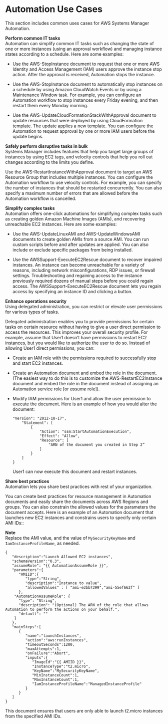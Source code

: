 # Automation Use Cases<a name="automation-use-cases"></a>

This section includes common uses cases for AWS Systems Manager Automation\.

**Perform common IT tasks**  
Automation can simplify common IT tasks such as changing the state of one or more instances \(using an approval workflow\) and managing instance states according to a schedule\. Here are some examples:

+ Use the AWS\-StopInstance document to request that one or more AWS Identity and Access Management \(IAM\) users approve the instance stop action\. After the approval is received, Automation stops the instance\.

+ Use the AWS\-StopInstance document to automatically stop instances on a schedule by using Amazon CloudWatch Events or by using a Maintenance Window task\. For example, you can configure an Automation workflow to stop instances every Friday evening, and then restart them every Monday morning\.

+ Use the AWS\-UpdateCloudFormationStackWithApproval document to update resources that were deployed by using CloudFormation template\. The update applies a new template\. You can configure the Automation to request approval by one or more IAM users before the update begins\.

**Safely perform disruptive tasks in bulk**  
Systems Manager includes features that help you target large groups of instances by using EC2 tags, and velocity controls that help you roll out changes according to the limits you define\.

Use the AWS\-RestartInstanceWithApproval document to target an AWS Resource Group that includes multiple instances\. You can configure the Automation workflow to use velocity controls\. For example, you can specify the number of instances that should be restarted concurrently\. You can also specify a maximum number of errors that are allowed before the Automation workflow is cancelled\.

**Simplify complex tasks**  
Automation offers one\-click automations for simplifying complex tasks such as creating golden Amazon Machine Images \(AMIs\), and recovering unreachable EC2 instances\. Here are some examples:

+ Use the AWS\-UpdateLinuxAMI and AWS\-UpdateWindowsAMI documents to create golden AMIs from a source AMI\. You can run custom scripts before and after updates are applied\. You can also include or exclude specific packages from being installed\.

+ Use the AWSSupport\-ExecuteEC2Rescue document to recover impaired instances\. An instance can become unreachable for a variety of reasons, including network misconfigurations, RDP issues, or firewall settings\. Troubleshooting and regaining access to the instance previously required dozens of manual steps before you could regain access\. The AWSSupport\-ExecuteEC2Rescue document lets you regain access by specifying an instance ID and clicking a button\.

**Enhance operations security**  
Using delegated administration, you can restrict or elevate user permissions for various types of tasks\. 

Delegated administration enables you to provide permissions for certain tasks on certain resource without having to give a user direct permission to access the resources\. This improves your overall security profile\. For example, assume that User1 doesn’t have permissions to restart EC2 instances, but you would like to authorize the user to do so\. Instead of allowing User1 direct permissions, you can: 

+ Create an IAM role with the permissions required to successfully stop and start EC2 instances\.

+ Create an Automation document and embed the role in the document\. \(The easiest way to do this is to customize the AWS\-RestartEC2Instance document and embed the role in the document instead of assigning an Automation service role \[or *assume* role\]\)\.

+ Modify IAM permissions for User1 and allow the user permission to execute the document\. Here is an example of how you would alter the document: 

  ```
  "Version": "2012-10-17",
      "Statement": [
          {
              "Action": "ssm:StartAutomationExecution",
              "Effect": "Allow",
              "Resource": [
                  "ARN of the document you created in Step 2”
              ]
          }
      ]
  }
  ```

  User1 can now execute this document and restart instances\.

**Share best practices**  
Automation lets you share best practices with rest of your organization\.

You can create best practices for resource management in Automation documents and easily share the documents across AWS Regions and groups\. You can also constrain the allowed values for the parameters the document accepts\. Here is an example of an Automation document that launches new EC2 instances and constrains users to specify only certain AMI IDs::

**Note**  
Replace the AMI value, and the value of `MySecurityKeyName` and `IamInstanceProfileName`, as needed\.

```
{
   "description":"Launch Allowed EC2 instances",
   "schemaVersion":"0.3",
   "assumeRole": "{{ AutomationAssumeRole }}",
   "parameters":{
      "AMIID":{
         "type":"String",
         "description":"Instance to value",
         "allowedValues" : [ "ami-e3bb7399","ami-55ef662f" ]
      },
    "AutomationAssumeRole": {
      "type": "String",
      "description": "(Optional) The ARN of the role that allows Automation to perform the actions on your behalf.",
      "default": ""
    }
   },
   "mainSteps":[
      {
         "name":"launchInstances",
         "action":"aws:runInstances",
         "timeoutSeconds":1200,
         "maxAttempts":1,
         "onFailure":"Abort",
         "inputs":{
            "ImageId":"{{ AMIID }}",
            "InstanceType":"t2.micro",
            "KeyName":"MySecurityKeyName",
            "MinInstanceCount":1,
            "MaxInstanceCount":1,
            "IamInstanceProfileName":"ManagedInstanceProfile"
         }
      }
   ]
}
```

This document ensures that users are only able to launch t2\.micro instances from the specified AMI IDs\.